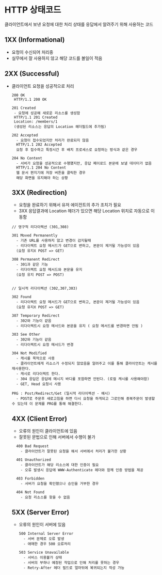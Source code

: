 # HTTP 상태코드

클라이언트에서 보낸 요청에 대한 처리 상태를 응답에서 알려주기 위해 사용하는 코드

## 1XX (Informational)

- 요청이 수신되어 처리중
- 실무에서 잘 사용하지 않고 해당 코드를 볼일이 적음

## 2XX (Successful)

- 클라이언트 요청을 성공적으로 처리

  ```
  200 OK
   HTTP/1.1 200 OK

  201 Created
   - 요청에 성공해 새로운 리소스를 생성함
   HTTP/1.1 201 Created
   Location: /members/1
   (생성된 리소스는 응답의 Location 헤더필드에 추가됨)

  202 Accepted
    - 요청이 접수되었지만 처리가 완료되지 않음
    HTTP/1.1 202 Accepted
    요청 후 접수하고 특정시간 후 배치 프로세스로 요청하는 방식과 같은 경우

  204 No Content
    - 서버가 요청을 성공적으로 수행헀지만, 응답 페이로드 본문에 보낼 데이터가 없음
    HTTP/1.1 204 No Content
    웹 문서 편지기에 저장 버튼을 클릭한 경우
    해당 화면을 유지해야 하는 상황
  ```

  ## 3XX (Redirection)

  - 요청을 완료하기 위해서 유저 에이전트의 추가 조치가 필요
  - 3XX 응답결과에 Location 헤더가 있으면 해당 Location 위치로 자동으로 이동함

  ```
  // 영구적 리다이렉션 (301,308)

  301 Moved Permanently
    - 기존 URL를 사용하지 않고 변경이 감지될때
    - 리다이렉트 요청 메서드가 GET으로 변하고, 본문이 제거될 가능성이 있음
    (요청 유지X POST => GET)

  308 Permanent Redirect
    - 301과 같은 기능
    - 리다이렉트 요청 메서드와 본문을 유지
    (요청 유지 POST => POST)


  // 일시적 리다이렉션 (302,307,303)

  302 Found
    - 리다이렉트 요청 메서드가 GET으로 변하고, 본문이 제거될 가능성이 있음
    (요청 유지X POST => GET)

  307 Temporary Redirect
    - 302와 기능이 같음
    - 리다이렉트시 요청 메서드와 본문을 유지 ( 요청 메서드를 변경하면 안됨 )

  303 See Other
    - 302와 기능이 같음
    - 리다이렉트시 요청 메서드가 변경

  304 Not Modified
    - 캐시를 목적으로 사용
    - 클라이언트에게 리소스가 수정되지 않았음을 알려주고 이를 통해 클라이언트는 캐시를 재사용한다.
    - 캐시로 리다이렉트 한다.
    - 304 응답은 응답에 메시지 바디를 포함하면 안된다. (로컬 캐시를 사용해야함)
    - GET, Head 요청시 사용

  PRG : Post/Redirect/Get (일시적 리다이렉션 - 예시)
    - POST로 주문후 새로고침을 하면 다시 요청을 하게되고 그로인해 중복주문이 발생할 수 있는데 이 문제를 PRG를 통해 해결한다.
  ```

  ## 4XX (Client Error)

  - 오류의 원인이 클라이언트에 있음
  - 잘못된 문법으로 인해 서버에서 수행이 불가

  ```
    400 Bad Request
      - 클라이언트가 잘못된 요청을 해서 서버에서 처리가 불가한 상황

    401 Unauthorized
      - 클라이언트가 해당 리소스에 대한 인증이 필요
      - 오류 발생시 응답에 WWW-Authenticate 헤더와 함께 인증 방법을 제공

    403 Forbidden
      - 서버가 요청을 확인했으나 승인을 거부한 경우

    404 Not Found
      - 요청 리소스를 찾을 수 없음
  ```

  ## 5XX (Server Error)

  - 오류의 원인이 서버에 있음

    ```
    500 Internal Server Error
      - 서버 문제로 오류 발생
      - 애매한 경우 500 오류처리

    503 Service Unavailable
      - 서비스 이용불가 상태
      - 서버의 부하나 예정된 작업으로 인해 처리를 못하는 경우
      - Retry-After 헤더 필드로 얼마뒤에 복귀되는지 작성 가능
    ```

